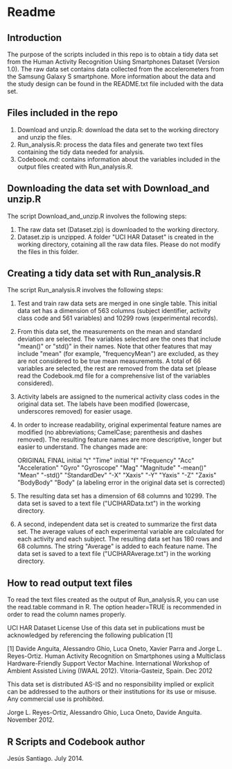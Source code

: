 Readme
======
Introduction
------------
The purpose of the scripts included in this repo is to obtain a tidy data set from the Human Activity Recognition Using Smartphones Dataset (Version 1.0). The raw data set contains data collected from the accelerometers from the Samsung Galaxy S smartphone. More information about the data and the study design can be found in the README.txt file included with the data set. 

Files included in the repo
--------------------------
1. Download and unzip.R: download the data set to the working directory and unzip the files.
2. Run_analysis.R: process the data files and generate two text files containing the tidy data needed for analysis.
3. Codebook.md: contains information about the variables included in the output files created with Run_analysis.R.

Downloading the data set with Download_and unzip.R
--------------------------------------------------
The script Download_and_unzip.R involves the following steps:

1. The raw data set (Dataset.zip) is downloaded to the working directory. 
2. Dataset.zip is unzipped. A folder "UCI HAR Dataset" is created in the working directory, cotaining all the raw data files. Please do not modify the files in this folder. 

Creating a tidy data set with Run_analysis.R
---------------------------------------------
The script Run_analysis.R involves the following steps:

1. Test and train raw data sets are merged in one single table. This initial data set has a dimension of 563 columns (subject identifier, activity class code and 561 variables) and 10299 rows (experimental records).
2. From this data set, the measurements on the mean and standard deviation are selected. The variables selected are the ones that include "mean()" or "std()" in their names. Note that other features that may include "mean" (for example, "frequencyMean") are excluded, as they are not considered to be true mean measurements. A total of 66 variables are selected, the rest are removed from the data set (please read the Codebook.md file for a comprehensive list of the variables considered).
3. Activity labels are assigned to the numerical activity class codes in the original data set. The labels have been modified (lowercase, underscores removed) for easier usage.
4. In order to increase readability, original experimental feature names are modified (no abbreviations; CamelCase; parenthesis and dashes removed). The resulting feature names are more descriptive, longer but easier to understand. The changes made are:

	ORIGINAL	FINAL
	initial "t"	"Time" 
	initial "f"	"Frequency" 
	"Acc"		"Acceleration" 
	"Gyro"		"Gyroscope" 
	"Mag"		"Magnitude" 
	"-mean()"	"Mean" 
	"-std()"	"StandardDev" 
	"-X"		"Xaxis" 
	"-Y"		"Yaxis" 
	"-Z"		"Zaxis" 
	"BodyBody"	"Body" (a labeling error in the original data set is corrected)
5. The resulting data set has a dimension of 68 columns and 10299. The data set is saved to a text file ("UCIHARData.txt") in the working directory.
6. A second, independent data set is created to summarize the first data set. The average values of each experimental variable are calculated for each activity and each subject. The resulting data set has 180 rows and 68 columns. The string "Average" is added to each feature name. The data set is saved to a text file ("UCIHARAverage.txt") in the working directory.

How to read output text files
-----------------------------
To read the text files created as the output of Run_analysis.R, you can use the
read.table command in R. The option header=TRUE is recommended in order to read the column names properly. 

UCI HAR Dataset License
Use of this data set in publications must be acknowledged by referencing the following publication [1] 

[1] Davide Anguita, Alessandro Ghio, Luca Oneto, Xavier Parra and Jorge L. Reyes-Ortiz. Human Activity Recognition on Smartphones using a Multiclass Hardware-Friendly Support Vector Machine. International Workshop of Ambient Assisted Living (IWAAL 2012). Vitoria-Gasteiz, Spain. Dec 2012

This data set is distributed AS-IS and no responsibility implied or explicit can be addressed to the authors or their institutions for its use or misuse. Any commercial use is prohibited.

Jorge L. Reyes-Ortiz, Alessandro Ghio, Luca Oneto, Davide Anguita. November 2012.

R Scripts and Codebook author
-----------------------------
Jesús Santiago. July 2014.

